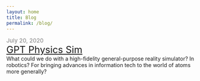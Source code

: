 ```yaml
---
layout: home
title: Blog
permalink: /blog/
---
```




<div>
<div style="color: grey; font-size: 15px;">July 20, 2020</div>
<a style="font-size: 25px;" href="/gpt-sim">GPT Physics Sim</a></div>
What could we do with a high-fidelity general-purpose reality simulator?
In robotics? For bringing advances in information tech to the world of atoms more generally?

<div style="margin-left: 80px; font-size: 10px;">
<em>
<br>
<br>
</em>
</div>


